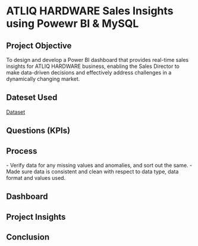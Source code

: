 # ATLIQ HARDWARE Sales Insights using Powewr BI & MySQL

<h2><b>Project Objective</b></h2>

<p>To design and develop a Power BI dashboard that provides real-time sales insights for ATLIQ HARDWARE business, enabling the Sales Director to make data-driven decisions and effectively address challenges in a dynamically changing market.</p>

<h2><b>Dateset Used</b></h2>
<a href="https://github.com/shoaibahmedcf/ATLIQ-HARDWARE-Sales-Insights/blob/main/ATLIQ_HARDWARE_Dataset.sql">Dataset</a>

<h2><b>Questions (KPIs)</b></h2>

<h2><b>Process</b></h2>
<p>
- Verify data for any missing values and anomalies, and sort out the same.
- Made sure data is consistent and clean with respect to data type, data format and values used.
</p>
<h2><b>Dashboard</b></h2>

<h2><b>Project Insights</b></h2>

<h2><b>Conclusion</b></h2>
